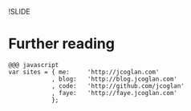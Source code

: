 !SLIDE
# Further reading

    @@@ javascript
    var sites = { me:     'http://jcoglan.com'
                , blog:   'http://blog.jcoglan.com'
                , code:   'http://github.com/jcoglan'
                , faye:   'http://faye.jcoglan.com'
                };

